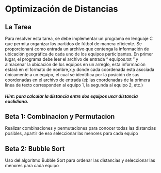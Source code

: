 # Optimización de Distancias
## La Tarea
Para resolver esta tarea, se debe implementar un programa en lenguaje C que permita organizar los partidos de fútbol de manera eficiente. Se proporcionará como entrada un archivo que contenga la información de ubicación geográfica de cada uno de los equipos participantes.
En primer lugar, el programa debe leer el archivo de entrada “ equipos.txt “ y almacenar la ubicación de los equipos en un arreglo, esta información estará en el formato de nombre,x,y donde cada coordenada está asociada únicamente a un equipo, el cual se identifica por la posición de sus coordenadas en el archivo de entrada (ej: las coordenadas de la primera linea de texto corresponden al equipo 1, la segunda al equipo 2, etc.)

##### Hint: para calcular la distancia entre dos equipos usar distancia euclidiana.

## Beta 1: Combinacion y Permutacion

Realizar combinaciones y permutaciones para conocer todas las distancias posibles, apartir de eso seleccionar las menores para cada equipo

## Beta 2: Bubble Sort

Uso del algoritmo Bubble Sort para ordenar las distancias y seleccionar las menores para cada equipo



